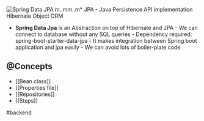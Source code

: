 ![Spring Data JPA m..mm..m* JPA - Java Persistence API implementation Hibernate Object ORM ](Exported%20image%2020250408212839-0.png)  
- **Spring Data Jpa** is an Abstraction on top of Hibernate and JPA - We can connect to database without any SQL queries - Dependency required: spring-boot-starter-data-jpa - It makes integration between Spring boot application and jpa easily - We can avoid lots of boiler-plate code

## @Concepts
- [[Bean class]]
- [[Properties file]]
- [[Repositories]]
- [[Steps]]

#backend 